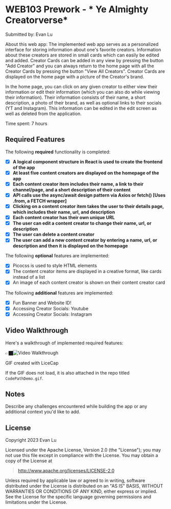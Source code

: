 # WEB103 Prework - * Ye Almighty Creatorverse*

Submitted by: Evan Lu

About this web app: The implemented web app serves as a personalized interface for
storing information about one's favorite creators. Information about these creators are 
stored in small cards which can easily be edited and added. Creator Cards can be added
in any view by pressing the button "Add Creator" and you can always return to the home
page with all the Creator Cards by pressing the button "View All Creators". Creator 
Cards are displayed on the home page with a picture of the Creator's brand.

In the home page, you can click on any given creator to either view their information
or edit their information (which you can also do while viewing their information). 
Their information consists of their name, a short description, a photo of their brand,
as well as optional links to their socials (YT and Instagram). This information can
be edited in the edit screen as well as deleted from the application. 

Time spent: 7 hours

## Required Features

The following **required** functionality is completed:

<!-- 👉🏿👉🏿👉🏿 Make sure to check off completed functionality below -->
- [x] **A logical component structure in React is used to create the frontend of the app**
- [x] **At least five content creators are displayed on the homepage of the app**
- [x] **Each content creator item includes their name, a link to their channel/page, and a short description of their content**
- [x] **API calls use the async/await design pattern via Axios or fetch() [Uses .from, a FETCH wrapper]**
- [x] **Clicking on a content creator item takes the user to their details page, which includes their name, url, and description**
- [x] **Each content creator has their own unique URL**
- [x] **The user can edit a content creator to change their name, url, or description**
- [x] **The user can delete a content creator**
- [x] **The user can add a new content creator by entering a name, url, or description and then it is displayed on the homepage**

The following **optional** features are implemented:

- [x] Picocss is used to style HTML elements
- [x] The content creator items are displayed in a creative format, like cards instead of a list
- [x] An image of each content creator is shown on their content creator card

The following **additional** features are implemented:

* [x] Fun Banner and Website ID!
* [x] Accessing Creator Socials: Youtube
* [x] Accessing Creator Socials: Instagram

## Video Walkthrough

Here's a walkthrough of implemented required features:

👉🏿<img src='https://imgur.com/a/noGxsFI' title='Video Walkthrough' width='' alt='Video Walkthrough' />

<!-- Replace this with whatever GIF tool you used! -->
GIF created with LiceCap

If the GIF does not load, it is also attached in the repo titled `CodePathDemo.gif`. 
<!-- Recommended tools:
[Kap](https://getkap.co/) for macOS
[ScreenToGif](https://www.screentogif.com/) for Windows
[peek](https://github.com/phw/peek) for Linux. -->

## Notes

Describe any challenges encountered while building the app or any additional context you'd like to add.

## License

Copyright 2023 Evan Lu

Licensed under the Apache License, Version 2.0 (the "License"); you may not use this file except in compliance with the License. You may obtain a copy of the License at

> http://www.apache.org/licenses/LICENSE-2.0

Unless required by applicable law or agreed to in writing, software distributed under the License is distributed on an "AS IS" BASIS, WITHOUT WARRANTIES OR CONDITIONS OF ANY KIND, either express or implied. See the License for the specific language governing permissions and limitations under the License.